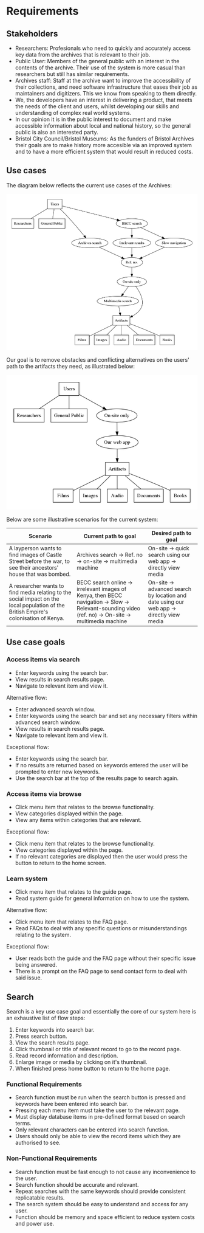 # Requirements

## Stakeholders

* Researchers: Profesionals who need to quickly and accurately access key data from the archives that is relevant to their job.
* Public User: Members of the general public with an interest in the contents of the archive. Their use of the system is more casual than researchers but still has similar requirements.
* Archives staff: Staff at the archive want to improve the accessibility of their collections,
  and need software infrastructure that eases their job as maintainers and
  digitizers. This we know from speaking to them directly.
* We, the developers have an interest in delivering a product, that meets the
  needs of the client and users, whilst developing our skills and understanding of complex real world systems.
* In our opinion it is in the public interest to document and make accessible
  information about local and national history, so the general public is also
  an interested party.
* Bristol City Council/Bristol Museums: As the funders of Bristol Archives their goals are to make history more accesible via an improved system and to have a more efficient system that would result in reduced costs.

## Use cases

The diagram below reflects the current use cases of the Archives:

![](../graphviz/domain-model.png?raw=true)

Our goal is to remove obstacles and conflicting alternatives on the users' path
to the artifacts they need, as illustrated below:

![](../graphviz/reqs2.png?raw=true)

Below are some illustrative scenarios for the current system:

Scenario | Current path to goal | Desired path to goal
---------|----------------------|----------------------
A layperson wants to find images of Castle Street before the war, to see their ancestors' house that was bombed. | Archives search &rightarrow; Ref. no &rightarrow; on-site &rightarrow; multimedia machine | On-site &rightarrow; quick search using our web app &rightarrow; directly view media
A researcher wants to find media relating to the social impact on the local population of the British Empire's colonisation of Kenya. | BECC search online &rightarrow; irrelevant images of Kenya, then BECC navigation &rightarrow; Slow &rightarrow; Relevant-sounding video (ref. no) &rightarrow; On-site &rightarrow; multimedia machine | On-site &rightarrow; advanced search by location and date using our web app &rightarrow; directly view media

## Use case goals
### Access items via search
* Enter keywords using the search bar.
* View results in search results page.
* Navigate to relevant item and view it.


Alternative flow:
* Enter advanced search window.
* Enter keywords using the search bar and set any necessary filters within advanced search window.
* View results in search results page.
* Navigate to relevant item and view it.


Exceptional flow:
* Enter keywords using the search bar.
* If no results are returned based on keywords entered the user will be prompted to enter new keywords.
* Use the search bar at the top of the results page to search again.

### Access items via browse
* Click menu item that relates to the browse functionality.
* View categories displayed within the page.
* View any items within categories that are relevant.


Exceptional flow: 
* Click menu item that relates to the browse functionality.
* View categories displayed within the page.
* If no relevant categories are displayed then the user would press the button to return to the home screen.

### Learn system
* Click menu item that relates to the guide page.
* Read system guide for general information on how to use the system.


Alternative flow:
* Click menu item that relates to the FAQ page.
* Read FAQs to deal with any specific questions or misunderstandings relating to the system.


Exceptional flow:
* User reads both the guide and the FAQ page without their specific issue being answered.
* There is a prompt on the FAQ page to send contact form to deal with said issue.


## Search
Search is a key use case goal and essentially the core of our system here is an exhaustive list of flow steps:
1. Enter keywords into search bar.
2. Press search button.
3. View the search results page.
4. Click thumbnail or title of relevant record to go to the record page.
5. Read record information and description.
6. Enlarge image or media by clicking on it's thumbnail.
7. When finished press home button to return to the home page.

### Functional Requirements
* Search function must be run when the search button is pressed and keywords have been entered into search bar.
* Pressing each menu item must take the user to the relevant page.
* Must display database items in pre-defined format based on search terms.
* Only relevant characters can be entered into search function.
* Users should only be able to view the record items which they are authorised to see.


### Non-Functional Requirements
* Search function must be fast enough to not cause any inconvenience to the user.
* Search function should be accurate and relevant.
* Repeat searches with the same keywords should provide consistent replicatable results.
* The search system should be easy to understand and access for any user.
* Function should be memory and space efficient to reduce system costs and power use.
